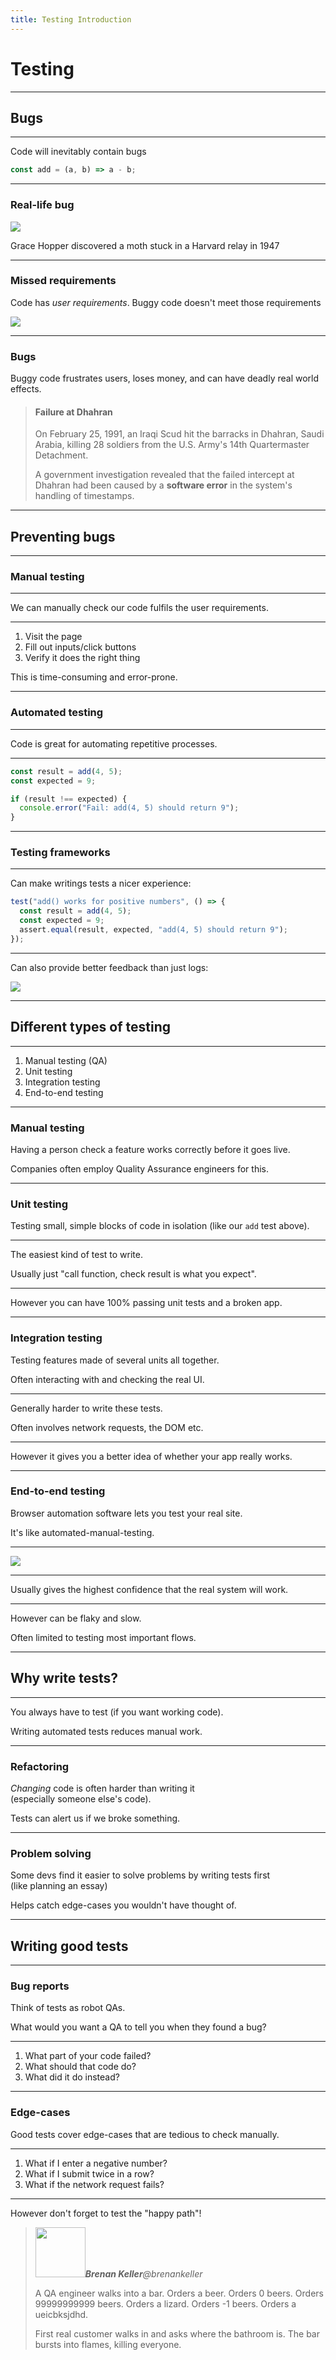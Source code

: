 ```yaml
---
title: Testing Introduction
---
```


# Testing

---

## Bugs

---

Code will inevitably contain bugs

```javascript
const add = (a, b) => a - b;
```

---

### Real-life bug

![](https://i.imgur.com/SiiXQd6.jpg)

Grace Hopper discovered a moth stuck in a Harvard relay in 1947

---

### Missed requirements

Code has _user requirements_. Buggy code doesn't meet those requirements

![](https://i.imgur.com/fv0gg9i.png)

---

### Bugs

Buggy code frustrates users, loses money, and can have deadly real world effects.

> #### Failure at Dhahran
>
> On February 25, 1991, an Iraqi Scud hit the barracks in Dhahran, Saudi Arabia, killing 28 soldiers from the U.S. Army's 14th Quartermaster Detachment.
>
> A government investigation revealed that the failed intercept at Dhahran had been caused by a **software error** in the system's handling of timestamps.

<!-- {blockquote:.image.screenshot} -->

---

## Preventing bugs

---

### Manual testing

---

We can manually check our code fulfils the user requirements.

---

1. Visit the page
1. Fill out inputs/click buttons
1. Verify it does the right thing

This is time-consuming and error-prone.

---

### Automated testing

---

Code is great for automating repetitive processes.

---

```javascript
const result = add(4, 5);
const expected = 9;

if (result !== expected) {
  console.error("Fail: add(4, 5) should return 9");
}
```

---

### Testing frameworks

---

Can make writings tests a nicer experience:

```js
test("add() works for positive numbers", () => {
  const result = add(4, 5);
  const expected = 9;
  assert.equal(result, expected, "add(4, 5) should return 9");
});
```

---

Can also provide better feedback than just logs:

![](uvu.gif)

---

## Different types of testing

---

1. Manual testing (QA)
2. Unit testing
3. Integration testing
4. End-to-end testing

---

### Manual testing

Having a person check a feature works correctly before it goes live.

Companies often employ Quality Assurance engineers for this.

---

### Unit testing

Testing small, simple blocks of code in isolation (like our `add` test above).

---

The easiest kind of test to write.

Usually just "call function, check result is what you expect".

---

However you can have 100% passing unit tests and a broken app.

---

### Integration testing

Testing features made of several units all together.

Often interacting with and checking the real UI.

---

Generally harder to write these tests.

Often involves network requests, the DOM etc.

---

However it gives you a better idea of whether your app really works.

---

### End-to-end testing

Browser automation software lets you test your real site.

It's like automated-manual-testing.

---

![](cypress.png)

---

Usually gives the highest confidence that the real system will work.

---

However can be flaky and slow.

Often limited to testing most important flows.

---

## Why write tests?

---

You always have to test (if you want working code).

Writing automated tests reduces manual work.

---

### Refactoring

_Changing_ code is often harder than writing it  
(especially someone else's code).

Tests can alert us if we broke something.

---

### Problem solving

Some devs find it easier to solve problems by writing tests first  
(like planning an essay)

Helps catch edge-cases you wouldn't have thought of.

---

## Writing good tests

---

### Bug reports

Think of tests as robot QAs.

What would you want a QA to tell you when they found a bug?

---

1. What part of your code failed?
1. What should that code do?
1. What did it do instead?

---

### Edge-cases

Good tests cover edge-cases that are tedious to check manually.

---

1. What if I enter a negative number?
1. What if I submit twice in a row?
1. What if the network request fails?

---

However don't forget to test the "happy path"!

> <cite><img width="80" height="80" src="brenankeller.jpg" alt=""><strong>Brenan Keller</strong>@brenankeller</cite>
>
> A QA engineer walks into a bar. Orders a beer. Orders 0 beers. Orders 99999999999 beers. Orders a lizard. Orders -1 beers. Orders a ueicbksjdhd.
>
> First real customer walks in and asks where the bathroom is. The bar bursts into flames, killing everyone.

<!-- {blockquote:.image.tweet} -->
